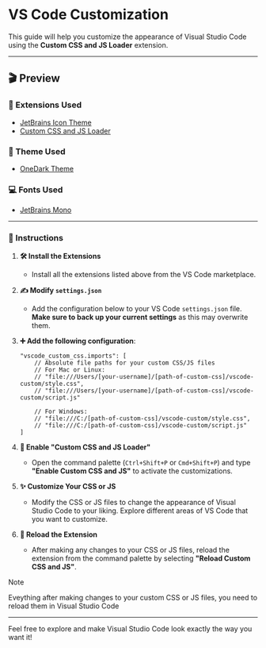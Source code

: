 # VS Code Customization

This guide will help you customize the appearance of Visual Studio Code using the **Custom CSS and JS Loader** extension.

---

## 🎬 Preview


### 📂 Extensions Used

- [JetBrains Icon Theme](https://marketplace.visualstudio.com/items/?itemName=chadalen.vscode-jetbrains-icon-theme)
- [Custom CSS and JS Loader](https://marketplace.visualstudio.com/items?itemName=be5invis.vscode-custom-css)

### 🎡 Theme Used

- [OneDark Theme](https://marketplace.visualstudio.com/items/?itemName=zhuangtongfa.Material-theme)

### 💻 Fonts Used

- [JetBrains Mono](https://fonts.google.com/specimen/JetBrains+Mono)

---

### 🚧 Instructions

1. **🛠️ Install the Extensions**
   - Install all the extensions listed above from the VS Code marketplace.

2. **✍️ Modify `settings.json`**
   - Add the configuration below to your VS Code `settings.json` file. **Make sure to back up your current settings** as this may overwrite them.

3. **➕ Add the following configuration**:

    ```jsonc
    "vscode_custom_css.imports": [
        // Absolute file paths for your custom CSS/JS files
        // For Mac or Linux:
        // "file:///Users/[your-username]/[path-of-custom-css]/vscode-custom/style.css",
        // "file:///Users/[your-username]/[path-of-custom-css]/vscode-custom/script.js"

        // For Windows:
        // "file:///C:/[path-of-custom-css]/vscode-custom/style.css",
        // "file:///C:/[path-of-custom-css]/vscode-custom/script.js"
    ]
    ```

4. **🎨 Enable "Custom CSS and JS Loader"**
   - Open the command palette (`Ctrl+Shift+P` or `Cmd+Shift+P`) and type **"Enable Custom CSS and JS"** to activate the customizations.

5. **✨ Customize Your CSS or JS**
   - Modify the CSS or JS files to change the appearance of Visual Studio Code to your liking. Explore different areas of VS Code that you want to customize.

6. **🔄 Reload the Extension**
   - After making any changes to your CSS or JS files, reload the extension from the command palette by selecting **"Reload Custom CSS and JS"**.

> [!NOTE]
> Eveything after making changes to your custom CSS or JS files, you need to reload them in Visual Studio Code
---

Feel free to explore and make Visual Studio Code look exactly the way you want it!
